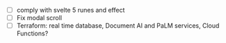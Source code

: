 - [ ] comply with svelte 5 runes and effect
- [ ] Fix modal scroll
- [ ] Terraform: real time database, Document AI and PaLM services, Cloud Functions?
